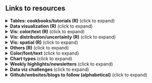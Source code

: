 ## Links to resources

<details>
  <summary><b>Tables: cookbooks/tutorials (R)</b> (click to expand)</summary>

<!-- toc -->

* [RStudio Community Table Gallery](https://www.rstudio.com/blog/rstudio-community-table-gallery/): lots of tables with #rstats code 
* [{gt}](https://gt.rstudio.com/), [{gtExtras}](https://jthomasmock.github.io/gtExtras/) packages
  * [Making Beautiful Tables with {gt}](https://www.youtube.com/watch?v=z0UGmMOxl-c) video by Richard Iannone, RStudio
  * [{gt} Intendo Game Data Project Walkthrough](https://www.youtube.com/watch?v=aPRVzk9pvno) video by Richard Iannone, RStudio
  * {gt} tables using #TidyTuesday data | RStudio: [Digital Publications](https://twitter.com/riannone/status/1511387252903010305), [Crosswords](https://twitter.com/rstudio/status/1529138398849810432), [Eurovision](https://twitter.com/kierisi/status/1534204134215548928) by [Jesse Mostipak](https://twitter.com/kierisi/status/1512798946778886144) and Richard Iannone
  * [Embedding custom HTML in gt tables](https://themockup.blog/posts/2020-10-31-embedding-custom-features-in-gt-tables/) by Tom Mock
  * [Getting started with {gt} tables](https://nrennie.rbind.io/blog/2022-04-21-getting-started-with-gt-tables/) by Nicola Rennie
  * [Riding tables with {gt} and {gtExtras} tutorial](https://bjnnowak.netlify.app/2021/10/04/r-beautiful-tables-with-gt-and-gtextras/) by Benjamin Nowak 
  *  RStudio table contest 2021 {gt} [tutorial](https://rpubs.com/JackDavison/gt-openair) by Jack Davison
  *  RStudio table contest 2020 {gt} [tutorial](https://rpubs.com/kaustav/table_contest_2020) by Kaustav Sen
  *  Tom Mock's {gt} tables ([1](https://twitter.com/thomas_mock/status/1478485656552812549), [2](https://twitter.com/thomas_mock/status/1454213303065096200), [3](https://twitter.com/thomas_mock/status/1440352188102942721), [4](https://twitter.com/thomas_mock/status/1437792802495139852), [5](https://twitter.com/thomas_mock/status/1442541043019390982)) 
  * [3MW (Spice up your tables)](https://alberts-newsletter.beehiiv.com/p/3mw-spice-up-tables) with {gt} and {gtExtras} by Albert Rapp
* [{reactable}](https://glin.github.io/reactable/), [{reactablefmtr}](https://kcuilla.github.io/reactablefmtr/) packages
    * [{reactablefmtr} cookbook](https://kcuilla.github.io/reactablefmtr/articles/reactablefmtr_cookbook.html) by Kyle Cuilla
    * Data viz recreation ([1](https://twitter.com/kc_analytics/status/1563594941665665029), [2](https://twitter.com/kc_analytics/status/1564248716323725315)) using {reactablefmtr} by Kyle Cuilla
    * #TidyTuesday tables ([1](https://twitter.com/schmid_07/status/1480915022041788418), [2](https://twitter.com/schmid_07/status/1488596892242124800)) by Bill Schmid
    * #TidyTuesday Axios Harris Poll [table](https://twitter.com/geokaramanis/status/1532662340826583040) by Georgios Karamanis
    * [Using reactable in #TidyTuesday CHAT dataset - World Energy Production](https://jvelezmagic.com/blog/2022-07-23-tidituesday-2022-29/) by Jesús Vélez Santiago
    * [U.S. Gas Prices Visualized](https://github.com/kcuilla/USgasprices) by Kyle Cuilla ([Twitter thread on tables in tooltip](https://twitter.com/kc_analytics/status/1572261687419445248))
* [How to Make Beautiful Tables in R](https://rfortherestofus.com/2019/11/how-to-make-beautiful-tables-in-r/) by David Keyes 
* [Table built in {ggplot2}](https://twitter.com/tanya_shapiro/status/1571891744844972032) by Tanya Shapiro
* [Interactive Tooltip Tables](https://twitter.com/kc_analytics/status/1576256004638941185): how to add {gt}/{gtExtras} and {kableExtra} tables to {ggiraph} tooltips by Kyle Cuilla  

<!-- toc -->
 
<!-- tocstop -->
   
</details>      
    
<details>
  <summary><b>Data visualization (R)</b> (click to expand)</summary>

<!-- toc --> 
* Collection/list   
   * [ggplot2 extensions](https://exts.ggplot2.tidyverse.org/gallery/)   
   * [Awesome ggplot2](https://github.com/erikgahner/awesome-ggplot2) A curated list of awesome ggplot2 tutorials, packages.. by Erik Gahner Larsen @erikgahner 
   * [The R Graph Gallery](https://r-graph-gallery.com/)
   * [dataviz-inspiration.com](https://www.dataviz-inspiration.com/) by Yan Holtz @R_Graph_Gallery   
   * [Graphic Design with #ggplot2](https://twitter.com/CedScherer/status/1559989331644882944) and [Collection of ggplot2 tutorials](https://twitter.com/CedScherer/status/1441126976870252548?s=20) by Cédric Scherer
   * [30DayChartChallenge 2021: rstats edition](https://github.com/dominicroye/rstats-chart-challenge-2021)
   * [#30DayChartChallenge book](https://debruine.github.io/30DCC-2022/) by Lisa DeBruine
   * [Explaining my favourite #TidyTuesday Projects](https://towardsdatascience.com/explaining-my-favourite-tidytuesday-projects-e44bfe988813) by Isaac Arroyo
* Tutorials/tips   
   * [A Quick How-To On Labelling Bar Graphs In Ggplot2](https://www.cedricscherer.com/2021/07/05/a-quick-how-to-on-labelling-bar-graphs-in-ggplot2/) by Cédric Scherer   
   * [Aligning Your Axes](https://rfortherestofus.com/2022/07/align-axes/) by Cara Thompson @cararthompson
   * [Art from code](https://art-from-code.netlify.app/) by Danielle Navarro, generative art workshop notes from #RStudioConf2022 
   * [Bullet Chart Variants in R](https://themockup.blog/posts/2020-11-29-bullet-chart-variants-in-r/index.html#create-a-legend) by Thomas Mock 
   * [Cool Word Clouds in R](https://spencerschien.info/post/data_viz_how_to/dense_word_clouds/) by Spencer Schien
   * [coord_cartesian() with a combination of ylim and clip = "off"](https://twitter.com/_ansgar/status/1573599564258545664) by Ansgar Wolsing @_ansgar 
   * [Create an Extended Dumbbell Plot in R with ggplot2](https://toebr.github.io/ggplot2_extended_dumbbell_plot_tutorial/) by Tobias Stalder
   * [Create an interactive graph with the {ggiraph} package](https://bjnnowak.netlify.app/2022/01/07/r-who-grows-what/) by Benjamin Nowak  
   * [Creating and using custom ggplot2 themes](https://themockup.blog/posts/2020-12-26-creating-and-using-custom-ggplot2-themes/) by Thomas Mock
   * [Creating flowcharts with {ggplot2}](https://nrennie.rbind.io/blog/2022-06-06-creating-flowcharts-with-ggplot2/) by Nicola Rennie
   * [Creating “Super” Radar Plots with ggplot2](https://rpubs.com/tshapiro/super-radar-plots) by Tanya Shapiro 
   * [Designing #TidyTuesday visualisations for mobile (with Quarto)](https://nrennie.rbind.io/blog/2022-08-16-designing-tidytuesday-visualisations-for-mobile-with-quarto/) by Nicola Rennie
   * [Expansion for discrete scale](https://github.com/ch-bu/ggplot2-fundamentals/blob/main/cheatsheets/09_ggplot2_fundamentals_cheatsheet_expansion_discrete.pdf) by Christian Burkhart   
   * [Exploring other ggplot2 geoms](https://ivelasq.rbind.io/blog/other-geoms/) by Isabella Velásquez
   * [ggplot Wizardry Hands-On](https://www.google.com/search?q=ggplot+wizardry&oq=ggplot+wizar&aqs=chrome.1.69i57j0i512.3869j0j4&sourceid=chrome&ie=UTF-8) by Cédric Scherer     
   * [Horror Movies](https://github.com/tashapiro/horror-movies) ggplot2 workshop by Tanya Shapiro ([tweet](https://twitter.com/tanya_shapiro/status/1580638749687676930))
   * [How to recreate Pew opinion graphs with ggplot2 in R](https://rforpoliticalscience.com/2022/06/02/recreate-pew-opinion-graphs-with-ggplot-in-r/) by R for Political Science 
   * [Increasing the Flexibility and Robustness of Plots in ggplot2](https://meghan.rbind.io/blog/plot-robustness/) by Meghan Hall 
   * [Storytelling in ggplot using rounded rectangles](https://albert-rapp.de/posts/ggplot2-tips/11_rounded_rectangles/11_rounded_rectangles.html) by Albert Rapp 
   * [@WeAreRLadies](https://twitter.com/WeAreRLadies)'s [Tips/ideas/analysis](https://github.com/emitanaka/wearerladies) 
* Components (facets/legends/axis)
  * [Combining inset plots with facets using ggplot](https://clarewest.github.io/blog/post/2019-08-27-combining-inset-plots-with-facets-using-ggplot/) by Clare West
  * [Customize the axis scales for individual ggplot facets](https://genchanghsu.github.io/ggGallery/posts/2021-09-11-post-7-customize-the-axis-scales-for-individual-facets/) by Gen-Chang Hsu 
  * [Hybrid map: Chloropleth X Time series](https://bjnnowak.netlify.app/2021/09/28/r-hybrid-map-chlorpleth-x-time-series/) by Benjamin Nowak 
  * [Reordering and facetting for ggplot2](https://juliasilge.com/blog/reorder-within/) using reorder_within() by Julia Silge
  * Facets with connecting lines [graphic](https://twitter.com/issa_madjid/status/1577401265050353666/photo/1) by Abdoul Madjid
  * [Changing Glyph in legend in ggplot2](https://www.emilhvitfeldt.com/post/changing-glyph-in-ggplot2/) by Emil Hvitfeldt
  * Dan @FilmicAesthetic's [Collection of ggplot2 legend key shapes](https://twitter.com/FilmicAesthetic/status/1537535639100567555)
  * [Aligning Your Axes](https://rfortherestofus.com/2022/07/align-axes/) by Cara Thompson 
* Recreations
  * [Recreate - Sankey flow chart](https://www.emilhvitfeldt.com/post/2018-03-20-recreate-sankey-flow-chart/) by Emil Hvitfeldt
  * [Recreating the New York Times COVID-19 Spiral Graph](https://bydata.github.io/nyt-corona-spiral-chart/) by Ansgar Wolsing
  * [Starting 2022 Off With A Fairly Complex {ggplot2} Recreation Plot](https://rud.is/b/2022/01/04/starting-2022-off-with-a-fairly-complex-ggplot2-recreation-plot/) by Bob Rudis
  * [NYTimes map recreation](https://twitter.com/tanya_shapiro/status/1546520567980892160) by Tanya Shapiro
  * [Leo line chart](https://twitter.com/tanya_shapiro/status/1565029412428562433) by Tanya Shapiro
  * [Leo line chart with gradient](https://twitter.com/kustav_sen/status/1565256414381355008) by Kaustav Sen
 <!-- toc -->
 
<!-- tocstop -->
</details> 

<details>
  <summary><b>Vis: color/text (R)</b> (click to expand)</summary>

<!-- toc --> 
* Color
  * [Center continuous palettes in ggplot2](https://www.emilhvitfeldt.com/post/2019-05-21-center-continuous-palettes-in-ggplot2/) by Emil Hvitfeldt
  * [Comprehensive list of color palettes in r](https://github.com/EmilHvitfeldt/r-color-palettes) by Emil Hvitfeldt
  * [Custom colour palettes for {ggplot2}](https://www.jumpingrivers.com/blog/custom-colour-palettes-for-ggplot2/) by Nicola Rennie
  * [How to use multiple colour scales in ggplot with {ggnewscale}](https://gradientdescending.com/how-to-use-multiple-color-scales-in-ggplot-with-ggnewscale/) by Dan Oehm
  * [Plot RGB satellite imagery in true-color with ggplot2 in R](https://medium.com/@tobias.stalder.geo/plot-rgb-satellite-imagery-in-true-color-with-ggplot2-in-r-10bdb0e4dd1f) by Tobias Stalder
  * [Use prismatic with after_scale() for finer control of colors in ggplot2](https://www.emilhvitfeldt.com/post/2020-03-06-use-prismatic-with-after_scale-for-finer-control-of-colors-in-ggplot2/) by Emil Hvitfeldt
* Text  
  * [How to use Fonts and Icons in ggplot](https://albert-rapp.de/post/2022-03-04-fonts-and-icons/) Albert Rapp
  * Level Up Your Labels: Tips and Tricks for Annotating Plots [poster](https://www.cararthompson.com/talks/user2022) and [Twitter thread](https://twitter.com/cararthompson/status/1539662527499337728) by Cara Thompson 
  * [Quick and easy ways to deal with long labels in ggplot2](https://www.andrewheiss.com/blog/2022/06/23/long-labels-ggplot/) by Andrew Heiss
  * [Text customization with {ggplot2}](https://bjnnowak.netlify.app/2021/09/05/r-changing-plot-fonts/) by Benjamin Nowak 
  * [Understanding text size and resolution in ggplot2](https://www.christophenicault.com/post/understand_size_dimension_ggplot2/) by Christophe Nicault  
 <!-- toc -->
 
<!-- tocstop -->
</details> 

<details>
  <summary><b>Vis: distribution/uncertainty (R)</b> (click to expand)</summary>

<!-- toc --> 
* Distributions 
  * {ggdist} [articles](https://mjskay.github.io/ggdist/index.html) by Matthew Kay, {ggdist} [3.2.0](https://mjskay.github.io/ggdist/news/index.html#ggdist-320) highlights Twitter [thread](https://twitter.com/mjskay/status/1549570149497323520)
  * [ggdist: Make a Raincloud Plot to Visualize Distribution in ggplot2](https://www.r-bloggers.com/2021/07/ggdist-make-a-raincloud-plot-to-visualize-distribution-in-ggplot2/) by Business Science in R bloggers  
  * {gghalves} [vignette](https://erocoar.github.io/gghalves/) by Frederik Tiedemann
  * [Beyond Bar and Box Plots](https://z3tt.github.io/beyond-bar-and-box-plots/) by Cédric Scherer
  * Nicola Rennie's [twitter post](https://twitter.com/nrennie35/status/1514996175753125888) for #30DayChartChallenge #Day15 
  * [Visualising distributions with raincloud plots (and how to create them with ggplot2)](https://www.cedricscherer.com/2021/06/06/visualizing-distributions-with-raincloud-plots-and-how-to-create-them-with-ggplot2/) by Cédric Scherer
  * [Visualizing distributions and uncertainty using ggdist](https://www.mjskay.com/presentations/rstudio-conf-2022-talk.pdf) slides by Matthew Kay from #rstudioconf2022
* Uncertainty 
  * [16 Visualizing uncertainty](https://clauswilke.com/dataviz/visualizing-uncertainty.html) in [Fundamentals of Data Visualization book by Claus O. Wilke](https://clauswilke.com/dataviz/)
  * A biased tour of uncertainty visualization zoo by Matthew Kay ([slides](https://www.mjskay.com/presentations/tapestry2018-uncertainty.pdf), [YT video](https://www.youtube.com/watch?v=E1kSnWvqCw0&t=1780s))
  * Tidydata and Bayesian analysis making uncertainty visualization fun by Matthew Kay ([slides](https://www.mjskay.com/presentations/openvisconf2018-bayes-uncertainty-2.pdf), [YT video](https://www.youtube.com/watch?v=vqzO-9LSoG4&t=2s))
  * [Uncertainty Examples](https://github.com/mjskay/uncertainty-examples) by Matthew Kay 
  * [Visualizing the Uncertainty in Data](https://flowingdata.com/2018/01/08/visualizing-the-uncertainty-in-data/) by Nathan Yau @flowingdata
 <!-- toc -->
 
<!-- tocstop -->
</details>   

<details>
  <summary><b>Vis: spatial (R)</b> (click to expand)</summary>

<!-- toc --> 
  * [Group-wise spatial data analysis](https://twitter.com/kyle_e_walker/status/1559568087942172673) thread by Kyle Walker @kyle_e_walker
  * [Mapping isochrones in {ggplot2}](https://jamiehudson.netlify.app/post/) by Jamie Hudson 
  * [Route finding (sfnetwork vignettes)](https://twitter.com/quite_grey/status/1411785842520203266) by not quite my grey @quite_grey
  * [Short tutorial on how to create small spatial multiples with #rstats](https://twitter.com/shinysci/status/1541119104395780096) by Marco Sciaini @shinysci  
  * [Spatial resampling for #TidyTuesday and the #30DayMapChallenge](https://www.google.com/url?sa=t&rct=j&q=&esrc=s&source=web&cd=&cad=rja&uact=8&ved=2ahUKEwjBwqzRo8P6AhUIxhoKHfULAtYQFnoECAwQAQ&url=https%3A%2F%2Fjuliasilge.com%2Fblog%2Fmap-challenge%2F&usg=AOvVaw3Tu9w1J9rjPcCLrnDCZ3Cd) by Julia Silge
  * [Mapping OSM and satellite data with terra in R](https://milospopovic.net/mapping-raster-files-with-terra-in-r/) by Milos Popovic
  * [Pattern-based spatial analysis with {motif}](https://twitter.com/jakub_nowosad/status/1575105118311047168) by Jakub Nowosad
  * [A curated list](https://github.com/marcosci/awesome-rayshader-rayrender) of awesome rayshader and rayrender resources and shiny things by Marco Sciaini @shinysci  
  * [Rayshader Portraits](https://github.com/Pecners/rayshader_portraits) repo by Spencer Schien @MrPecners
  * [Creating High-Quality 3D Visuals with Rayshader](https://spencerschien.info/post/data_viz_how_to/high_quality_rayshader_visuals/) by Spencer Schien
  * [A US map in a tweet](https://twitter.com/kyle_e_walker/status/1576232908968558593) by Kyle Walker @kyle_e_walker
  * [A shaded relief map in a tweet](https://twitter.com/researchremora/status/1576640047180181504) by flotsam @researchremora
 <!-- toc -->
 
<!-- tocstop -->
</details>  

<details>
  <summary><b>Others (R)</b> (click to expand)</summary>

<!-- toc -->  
* Analysis
  * [Analysis of the voting patterns with widyr](https://twitter.com/juliasilge/status/1532862734487785474) by Julia Silge
  * [Network analysis with {tidygraph}](https://bjnnowak.netlify.app/2021/09/30/r-network-analysis-with-tidygraph/) by Benjamin Nowak 
  * [PCA with tidyverse](https://bjnnowak.netlify.app/2021/09/15/r-pca-with-tidyverse/) by Benjamin Nowak
  * [R vs Python — Live Stream Analysis](https://amitlevinson.com/blog/r-and-python/) by Amit Grinson @Amit_Levinson 
* Code 
  * [Sharing nice code with addins and IDE tools](https://luisdva.github.io/rstats/cleaner-code/) by Luis D. Verde Arregoitia 
  * [Slides on redundant coding](https://twitter.com/ClausWilke/status/1382451822053314562) by Claus Wilke 
  * Tom Mock's [script](https://twitter.com/thomas_mock/status/1531318119016370177) to get all the functions in a #RStats package and their arguments 
* Image
  * [Add a semi-transparent overlay to an image with {magick}](https://themockup.blog/posts/2022-06-22-magick-overlay/) by Tom Mock 
  * [Relative coordinates or NPC in ggplot2](https://www.christophenicault.com/post/npc_ggplot2/) by Christophe Nicault   
  * [Using thumbnails in ggplot2](https://twitter.com/quite_grey/status/1486294048151326726) by not quite my grey @quite_grey 
  * [Plotting Points as Images in ggplot](https://themockup.blog/posts/2020-10-11-embedding-images-in-ggplot/) by Thomas Mock 
  * Crop images to circles: [cropcircles package](https://twitter.com/danoehm/status/1568900056421650433) by Dan Ohm; [Thread](https://twitter.com/tanya_shapiro/status/1547238091781455875) on circle crop images by Tanya Shapiro  
* Quarto
  * [Awesome Quarto](https://github.com/mcanouil/awesome-quarto): list of Quarto resources by Mickaël Canouil @MickaelCanouil
  * [A Quarto tip a day](https://mine-cetinkaya-rundel.github.io/quarto-tip-a-day/) ([@quarto_pub](https://twitter.com/quarto_pub)) by Mine Çetinkaya-Rundel
  * [Getting Started with Quarto](https://twitter.com/thomas_mock/status/1552611174587535360) workshop full materials by Tom Mock from #rstudioconf2022 
    * Welcome to Quarto Workshop! 2 hour webinar [video](https://www.youtube.com/watch?v=yvi5uXQMvu4) and [slides](https://jthomasmock.github.io/quarto-2hr-webinar/) by  Tom Mock, RStudio
  * [Quarto for the curious](https://thomasmock.quarto.pub/quarto-curious/#/TitleSlide) slides by Tom Mock, from Day 1 of #rstudioconf2022 
  * [Hello Quarto: Share + Collaborate + Teach + Reimagine](https://mine-cetinkaya-rundel.github.io/quarto-tip-a-day/posts/31-hello-quarto/) by Mine Çetinkaya-Rundel and Julia Stewart Lowndes, from Day 2 of #rstudioconf2022 
  * [Creating a blog with Quarto in 10 steps](https://beamilz.com/posts/2022-06-05-creating-a-blog-with-quarto/) by Beatriz Milz
  * [.qmd using python, R and Observable](https://twitter.com/hrbrmstr/status/1553043936482136065) by boB Rudis @hrbrmstr
  * [Making Slides in Quarto with reveal.js](https://meghan.rbind.io/blog/quarto-slides/) by Meghan Hall
  * [ObservableHQ JavaScript Choropleth With Data From R](https://twitter.com/hrbrmstr/status/1556308005225897984) by boB Rudis @hrbrmstr
  * [How to use Quarto for Parameterized Reporting](https://www.mm218.dev/posts/2022-08-04-how-to-use-quarto-for-parameterized-reporting/) by Mike Mahoney
* R Markdown
  * [RMarkdown for Reproducible Reporting](https://twitter.com/thomas_mock/status/1519405395177086983) by Tom Mock 
  * R Markdown Lesser-Known Tips & Tricks [#1](https://www.rstudio.com/blog/r-markdown-tips-tricks-1-rstudio-ide/), [#2](https://www.rstudio.com/blog/r-markdown-tips-tricks-2-cleaning-up-your-code/), [#3](https://www.rstudio.com/blog/r-markdown-tips-and-tricks-3-time-savers/) on [RStudio Blog](https://www.rstudio.com/blog/) by Brendan Cullen, Alison Hill and Isabella Velásquez
* Scraping 
  * [Web scraping with {rvest}](https://bjnnowak.netlify.app/2022/01/07/r-who-grows-what/) by Benjamin Nowak 
  * [Web scraping tutorial in R](https://rpubs.com/haleyepperlyfox/916671) from interactive maps using R and rvest package by Haley Epperly
  * [@shinysci's thread](https://twitter.com/shinysci/status/1541831867388858368) on how to use #rstats in #GitHub actions to scrape and store data online and then process it ... the #rspatial way
* tidymodels
  * [Tidy Modeling with R](https://www.tmwr.org/) book by Max Kuhn and Julia Silge 
  * [Julia Silge's blog](https://juliasilge.com/blog/) demonstrating how to use the tidymodels packages with #TidyTuesday data
  * [Machine learning with tidymodels] slides by Julia Silge, Max Kuhn, and David Robinson, from #rstudioconf2022  
  * [ISLR tidymodels labs](https://emilhvitfeldt.github.io/ISLR-tidymodels-labs/index.html) by Emil Hvitfeldt
* Github and RStudio: [GitHub - The Perks of Collaboration and Version Control](https://twitter.com/cosima_meyer/status/1572456682017652742) by Cosima Meyer
* [Automating Workflows with GitHub Actions](https://twitter.com/kc_analytics/status/1579861313186304000) by Kyle Cuilla  
* [Deploy Flexdashboard on Github Pages with Github Actions and Docker](https://twitter.com/Rami_Krispin/status/1572570809058885633) by Rami Krispin 
* [Automating Sentences with R](https://twitter.com/cararthompson/status/1577623068419141632) by Cara Thompson
  

 <!-- toc -->
 
<!-- tocstop -->
</details>        

<details>
  <summary><b>Color/font/text</b> (click to expand)</summary>

<!-- toc -->
* Lisa Charlotte Muth's posts on [Datawrapper Blog](https://blog.datawrapper.de/)
  * [An alternative to pink & blue: Colors for gender data](https://blog.datawrapper.de/gendercolor/)
  * [How to pick more beautiful colors for your data visualizations](https://blog.datawrapper.de/beautifulcolors/)
  * [A detailed guide to colors in data vis style guides](https://blog.datawrapper.de/colors-for-data-vis-style-guides/)
  * [What background color should your data vis have?](https://blog.datawrapper.de/background-color-of-data-visualizations/)
  * [When to use sequential and when to use diverging color scales](https://blog.datawrapper.de/diverging-vs-sequential-color-scales/)
  * [Which fonts to use for your charts and tables](https://blog.datawrapper.de/fonts-for-data-visualization/)
  * [What to consider when using text in data visualizations](https://blog.datawrapper.de/text-in-data-visualizations/)
* [List of 20 Simple, Distinct Colors](https://sashamaps.net/docs/resources/20-colors/) by Sasha Trubetskoy (h/t [Georgios Karamanis](https://twitter.com/geokaramanis))  
* [Very Peri Pantone 2022 Divergence for Data Visualization](https://nightingaledvs.com/very-peri-pantone-2022-divergence-for-data-visualization/) by Theresa-Marie Rhyne 
<!-- toc -->
 
<!-- tocstop -->
</details> 

<details>
  <summary><b>Chart types</b> (click to expand)</summary>

<!-- toc -->  

* [Charts that work: FT visual vocabulary guide](https://www.ft.com/content/c7bb24c9-964d-479f-ba24-03a2b2df6e85)
* [Chart Suggestions - A Thought-Starter](https://extremepresentation.typepad.com/files/chart-chooser-2020.pdf) by Andrew Abela shared by [30DayChartChallenge](https://github.com/dominicroye/30DayChartChallenge_Edition2022)  
* [DataVizProject](https://datavizproject.com/)  
* [FlowingData: Chart Types](https://flowingdata.com/chart-types/) 
* [From Data to Viz](https://www.data-to-viz.com/)
* [PolicyViz: The Graphic Continuum](https://policyviz.com/2014/11/11/graphic-continuum-desktop-version/)    
* [Storytelling with Data Chart Guide](https://www.storytellingwithdata.com/chart-guide)
* [The Data Visualisation Catalogue](https://datavizcatalogue.com/index.html)

 <!-- toc -->
 
<!-- tocstop -->  
</details>  

<details>
  <summary><b>Weekly highlights/newsletters</b> (click to expand)</summary>

<!-- toc -->  

* [Datawrapper Data Vis Dispatch](https://blog.datawrapper.de/category/data-vis-dispatch/): weekly, data visualizations from newsrooms and other organizations all over the world
* [R Weekly](https://rweekly.org/): Weekly updates on R tutorials, R resources, blog posts...  
* [The Moksha Roundup](https://mokshadata.studio/roundup/): weekly round up of data visualization/design/visual storytelling
* [AnyChart DataViz Weekly](https://www.anychart.com/blog/category/data-visualization-weekly/): weekly collection of Interesting Charts & Maps  
* [Navigating The Dataverse By ANNAPURANI VAIDYANATHAN](https://www.getrevue.co/profile/NavigatingTheDataverse): fortnightly newsletter on data-related news, deets on events, social media profiles to follow, real-time data to visualize, resource guides and more  
* [Albert's Newsletter](https://alberts-newsletter.beehiiv.com/): biweekly newsletter about DataViz, Shiny and Stats/Machine Learning.  

 <!-- toc -->
 
<!-- tocstop -->
</details> 

<details>
  <summary><b>Data viz challenges</b> (click to expand)</summary>
   
 <!-- toc -->
   * [30DayChartChallenge 2022](https://github.com/dominicroye/30DayChartChallenge_Edition2022) ([website](https://30daychartchallenge.org/twentytwo/))
   * [30DayMapChallenge](https://github.com/tjukanovt/30DayMapChallenge) ([website](https://30daymapchallenge.com/))
   * 30DayMapChallenge 2022 [rstats map gallery](https://david.frigge.nz/3RDayMapChallenge/maps.html) by David Friggens
   * [TidyTuesday](https://github.com/rfordatascience/tidytuesday) weekly social data project in R from R4DS Online Learning Community
 
<!-- tocstop -->
</details>    


<!-- toc -->

<details>
  <summary><b>Github/websites/blogs to follow (alphabetical)</b> (click to expand)</summary>

<!-- toc -->  

* Abdoul Madjid[Github](https://github.com/AbdoulMa) 
* Albert Rapp [website](https://albert-rapp.de/post/)
* Amit Grinson @Amit_Levinson [Github](https://github.com/AmitLevinson), [website](https://amitlevinson.com/)
* Andy Baker [Github](https://github.com/AndyABaker)
* Ansgar Wolsing [Github](https://github.com/bydata)
* Benjamin Nowak [Github](https://github.com/BjnNowak), [website](https://bjnnowak.netlify.app/) 
* Cara Thompson [Github](https://github.com/cararthompson), [website](https://www.cararthompson.com/blog.html)
* Cédric Scherer [Github](https://github.com/z3tt), [website](https://www.cedricscherer.com/)
* Charlie Gallagher [Github](https://github.com/charlie-gallagher)
* Christian Gebhard [Github](https://github.com/nucleic-acid) ,[website](https://jollydata.blog/blog.html)
* Christophe Nicault [Github](https://github.com/cnicault), [website](https://www.christophenicault.com/articles/) 
* Colin Angus [Github](https://github.com/VictimOfMaths)
* Dan @FilmicAesthetic [Github](https://github.com/filmicaesthetic)
* Daniel Oehm [website](http://gradientdescending.com/)
* Dr. Dominic Royé [Github](https://github.com/dominicroye), [website](https://dominicroye.github.io/en/)
* Dr Nicci Potts [Github](https://github.com/NicciPotts), [website](https://niccipotts.netlify.app/)  
* Emil Hvitfeldt [website](https://www.emilhvitfeldt.com/post/)   
* Federica Gazzelloni [Github](https://github.com/Fgazzelloni), [website](https://federicagazzelloni.netlify.app/blog/)
* Fiona Lee [Github](https://github.com/fi-lees) for #TidyTuesday data visualization walkthroughs
* Georgios Karamanis [Github](https://github.com/gkaramanis), [website](https://karaman.is/blog)
* Gilbert Fontana [Github](https://github.com/gilbertfontana)  
* Hugh Graham [Github](https://github.com/h-a-graham)
* Ícaro Bernardes [Github](https://github.com/IcaroBernardes)
* Iker Rivas-González [Github](https://github.com/rivasiker)
* Isabella Velásquez [website](https://ivelasq.rbind.io/)
* Isaac Arroyo [Github](https://github.com/isaacarroyov)
* Jack Davison [Github](https://github.com/jack-davison)
* Jake Kaupp [Github](https://github.com/jkaupp)
* Jamie Hudson [Github](https://github.com/HudsonJamie), [website](https://jamiehudson.netlify.app/post/)
* Javier Tamayo-Leiva [Github](https://github.com/TamayoLeivaJ)
* Jenn Schilling [Github](https://github.com/jennschilling)  
* Jonathan Kitt [Github](https://github.com/KittJonathan)
* Julia Silge [website](https://juliasilge.com/blog/)
* Katie Press [website](https://kpress.dev/blog/tidy-tuesday-nyt-bestsellers/)
* Kaustav Sen [Github](https://github.com/kaustavSen)
* Kyle Cuilla [website](https://uncharteddata.netlify.app/)
* Lisa DeBruine [website](https://debruine.github.io/)
* Lisa Lendway [website](https://lisalendway.netlify.app/blog.html)
* Luis D. Verde Arregoitia [website](https://luisdva.github.io/)
* Luis Freites [Github](https://github.com/luisfrein), [website](https://luisdva.github.io/)
* Marco Sciaini @shinysci [Github](https://github.com/marcosci)  
* Margaret Siple [Github](https://github.com/mcsiple)
* Meghan Hall [website](https://meghan.rbind.io/blog/) 
* Mike Mahoney [website](https://www.mm218.dev/blog.html)  
* Milos Popovic [website](https://milospopovic.net/blog/) for map tutorials 
* Neal Grantham  [website](https://www.nsgrantham.com/graphics/)
* Near and Distant [Github](https://github.com/NearAndDistant), [website](https://nearanddistant.co.uk/)
* Nicola Rennie [Github](https://github.com/nrennie), [website](https://nrennie.rbind.io/blog/)
* Pablo Alvarez [Github](https://github.com/Pablo-Alvarez-Baeza)
* Richard Vogg [Github](https://github.com/richardvogg), [website](https://r-vogg-blog.netlify.app/)
* Ryan Hart [Github](https://github.com/curatedmess)  
* Shannon Pileggi [PipingHotData](https://www.pipinghotdata.com/blog.html)
* Spencer Schien [Github](https://github.com/Pecners), [website](https://spencerschien.info/)
* Tanya Shapiro [Github](https://github.com/tashapiro), [website](https://www.tanyashapiro.com/interactive-visuals)
* Thom-Ivar van Dijk [Github](https://github.com/TIvanDijk)
* Tom Mock [Github](https://github.com/jthomasmock), [The Mockup Blog](https://themockup.blog)
* Tyler Morgan-Wall [Github](https://github.com/tylermorganwall), [website](https://www.tylermw.com/)
 
 <!-- toc -->
 
<!-- tocstop -->
</details>  
